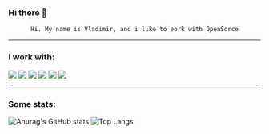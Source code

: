### Hi there 👋

<p align='center'><code>Hi. My name is Vladimir, and i like to eork with OpenSorce</code></p>

---
### I work with:
![](https://img.shields.io/badge/Tools-Kubernetes-informational?style=flat&logo=kubernetes&logoColor=white&color=blue)
![](https://img.shields.io/badge/Tools-Docker-informational?style=flat&logo=docker&logoColor=white&color=blue)
![](https://img.shields.io/badge/CI/CD-GitLab-informational?style=flat&logo=gitlab&logoColor=white&color=blue)
![](https://img.shields.io/badge/OS-Linux-informational?style=flat&logo=linux&logoColor=white&color=blue)
![](https://img.shields.io/badge/Editor-VSCode-informational?style=flat&logo=code&logoColor=white&color=blue)
![](https://img.shields.io/badge/Language-GoLang-informational?style=flat&logo=go&logoColor=white&color=blue)

---
### Some stats:
![Anurag's GitHub stats](https://github-readme-stats.vercel.app/api?username=zvlb&show_icons=true&theme=dark)
![Top Langs](https://github-readme-stats.vercel.app/api/top-langs/?username=zvlb&layout=compact&langs_count=8)
